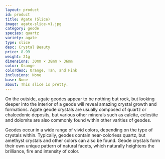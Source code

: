```yaml
---
layout: product
id: product
title: Agate (Slice)
image: agate-slice-v1.jpg
category: geode
species: quartz
variety: agate
type: slice
desc: Crystal Beauty
price: 8.99
weight: 21g
dimensions: 30mm × 38mm × 36mm
color: Orange
colordesc: Orange, Tan, and Pink
inclusions: None
base: None
about: This slice is pretty.
---
```


On the outside, agate geodes appear to be nothing but rock, but looking deeper into the interior of a geode will reveal amazing crystal growth and formations. Agate geode crystals are usually composed of quartz or chalcedonic deposits, but various other minerals such as calcite, celestite and dolomite are also commonly found within other varities of geodes.

Geodes occur in a wide range of vivid colors, depending on the type of crystals within. Typically, geodes contain near-colorless quartz, but amethyst crystals and other colors can also be found. Geode crystals form their own unique pattern of natural facets, which naturally heightens the brilliance, fire and intensity of color.